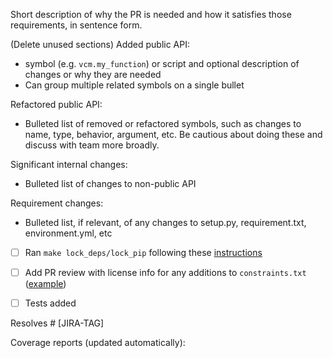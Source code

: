 Short description of why the PR is needed and how it satisfies those requirements, in sentence form.

(Delete unused sections)
Added public API:
- symbol (e.g. `vcm.my_function`) or script and optional description of changes or why they are needed
- Can group multiple related symbols on a single bullet

Refactored public API:
- Bulleted list of removed or refactored symbols, such as changes to name, type, behavior, argument, etc. Be cautious about doing these and discuss with team more broadly.

Significant internal changes:
- Bulleted list of changes to non-public API

Requirement changes:
- Bulleted list, if relevant, of any changes to setup.py, requirement.txt, environment.yml, etc
- [ ] Ran `make lock_deps/lock_pip` following these [instructions](https://vulcanclimatemodeling.com/docs/fv3net/dependency_management.html#dependency-management)
- [ ] Add PR review with license info for any additions to `constraints.txt`
  ([example](https://github.com/ai2cm/fv3net/pull/1218#pullrequestreview-663644359))

- [ ] Tests added

Resolves #<github issues> [JIRA-TAG]

Coverage reports (updated automatically):
